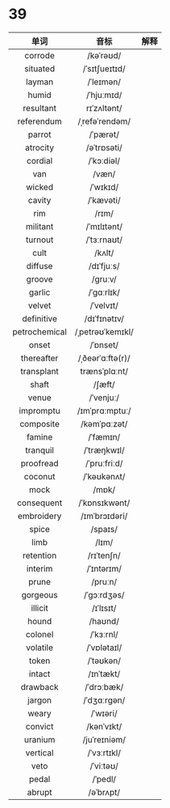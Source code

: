 # 39

|     单词      |       音标       | 解释 |
| :-----------: | :--------------: | :--: |
|    corrode    |    /kəˈrəʊd/     |      |
|   situated    |  /ˈsɪtʃueɪtɪd/   |      |
|    layman     |    /ˈleɪmən/     |      |
|     humid     |    /ˈhjuːmɪd/    |      |
|   resultant   |   rɪˈzʌltənt/    |      |
|  referendum   |  /ˌrefəˈrendəm/  |      |
|    parrot     |     /ˈpærət/     |      |
|   atrocity    |   /əˈtrɒsəti/    |      |
|    cordial    |    /ˈkɔːdiəl/    |      |
|      van      |      /væn/       |      |
|    wicked     |     /ˈwɪkɪd/     |      |
|    cavity     |    /ˈkævəti/     |      |
|      rim      |      /rɪm/       |      |
|   militant    |   /ˈmɪlɪtənt/    |      |
|    turnout    |   /ˈtɜːrnaʊt/    |      |
|     cult      |      /kʌlt/      |      |
|    diffuse    |    /dɪˈfjuːs/    |      |
|    groove     |     /ɡruːv/      |      |
|    garlic     |    /ˈɡɑːrlɪk/    |      |
|    velvet     |    /ˈvelvɪt/     |      |
|  definitive   |   /dɪˈfɪnətɪv/   |      |
| petrochemical | /ˌpetrəʊˈkemɪkl/ |      |
|     onset     |     /ˈɒnset/     |      |
|  thereafter   | /ˌðeərˈɑːftə(r)/ |      |
|  transplant   |  trænsˈplɑːnt/   |      |
|     shaft     |      /ʃæft/      |      |
|     venue     |    /ˈvenjuː/     |      |
|   impromptu   |  /ɪmˈprɑːmptuː/  |      |
|   composite   |   /kəmˈpɑːzət/   |      |
|    famine     |     /ˈfæmɪn/     |      |
|   tranquil    |   /ˈtræŋkwɪl/    |      |
|   proofread   |   /ˈpruːfriːd/   |      |
|    coconut    |   /ˈkəʊkənʌt/    |      |
|     mock      |      /mɒk/       |      |
|  consequent   |  /ˈkɒnsɪkwənt/   |      |
|  embroidery   |  /ɪmˈbrɔɪdəri/   |      |
|     spice     |     /spaɪs/      |      |
|     limb      |      /lɪm/       |      |
|   retention   |    /rɪˈtenʃn/    |      |
|    interim    |    /ˈɪntərɪm/    |      |
|     prune     |     /pruːn/      |      |
|   gorgeous    |   /ˈɡɔːrdʒəs/    |      |
|    illicit    |    /ɪˈlɪsɪt/     |      |
|     hound     |     /haʊnd/      |      |
|    colonel    |    /ˈkɜːrnl/     |      |
|   volatile    |   /ˈvɒlətaɪl/    |      |
|     token     |    /ˈtəʊkən/     |      |
|    intact     |    /ɪnˈtækt/     |      |
|   drawback    |    /ˈdrɔːbæk/    |      |
|    jargon     |   /ˈdʒɑːrɡən/    |      |
|     weary     |     /ˈwɪəri/     |      |
|    convict    |    /kənˈvɪkt/    |      |
|    uranium    |   /juˈreɪniəm/   |      |
|   vertical    |   /ˈvɜːrtɪkl/    |      |
|     veto      |    /ˈviːtəʊ/     |      |
|     pedal     |     /ˈpedl/      |      |
|    abrupt     |    /əˈbrʌpt/     |      |